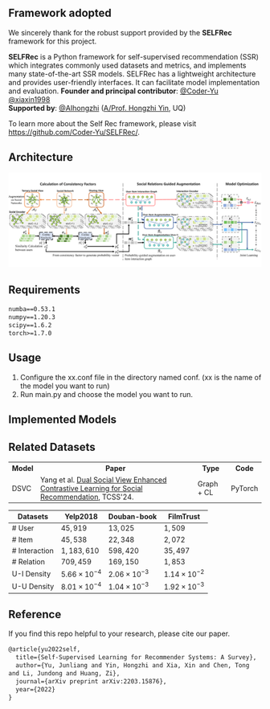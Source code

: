 ## Framework adopted

We sincerely thank for the robust support provided by the **SELFRec** framework for this project. 

**SELFRec** is a Python framework for self-supervised recommendation (SSR) which integrates commonly used datasets and metrics, and implements many state-of-the-art SSR models. SELFRec has a lightweight architecture and provides user-friendly interfaces. It can facilitate model implementation and evaluation.
**Founder and principal contributor**: [@Coder-Yu ](https://github.com/Coder-Yu) [@xiaxin1998](https://github.com/xiaxin1998) <br>
**Supported by**: [@AIhongzhi](https://github.com/AIhongzhi) (<a href="https://sites.google.com/view/hongzhi-yin/home">A/Prof. Hongzhi Yin</a>, UQ)

To learn more about the Self Rec framework, please visit https://github.com/Coder-Yu/SELFRec/.

## Architecture

<img src="./DSVC.png" alt="DSVC" style="zoom:100%;" />

## Requirements

```
numba==0.53.1
numpy==1.20.3
scipy==1.6.2
torch>=1.7.0
```

## Usage


<ol>
<li>Configure the xx.conf file in the directory named conf. (xx is the name of the model you want to run)</li>
<li>Run main.py and choose the model you want to run.</li>
</ol>

## Implemented Models

<table class="table table-hover table-bordered">
  <tr>
		<th>Model</th> 		<th>Paper</th>      <th>Type</th>   <th>Code</th>
   </tr>
   <tr>
    <td scope="row">DSVC</td>
        <td>Yang et al. <a href="https://cseweb.ucsd.edu/~jmcauley/pdfs/icdm18.pdf" target="_blank">Dual Social View Enhanced Contrastive Learning for Social Recommendation</a>, TCSS'24.
         </td> <td>Graph + CL</d> <td>PyTorch</d> 
      </tr>
   <tr>

## Related Datasets

| Datasets      | Yelp2018            | Douban-book         | FilmTrust           |
| ------------- | ------------------- | ------------------- | ------------------- |
| # User        | $45,919$            | $13,025$            | $1,509$             |
| # Item        | $45,538$            | $22,348$            | $2,072$             |
| # Interaction | $1,183,610$         | $598,420$           | $35,497$            |
| # Relation    | $709,459$           | $169,150$           | $1,853$             |
| U-I Density   | $5.66\times10^{-4}$ | $2.06\times10^{-3}$ | $1.14\times10^{-2}$ |
| U-U Density   | $8.01\times10^{-4}$ | $1.04\times10^{-3}$ | $1.92\times10^{-3}$ |

## Reference

If you find this repo helpful to your research, please cite our paper.
```
@article{yu2022self,
  title={Self-Supervised Learning for Recommender Systems: A Survey},
  author={Yu, Junliang and Yin, Hongzhi and Xia, Xin and Chen, Tong and Li, Jundong and Huang, Zi},
  journal={arXiv preprint arXiv:2203.15876},
  year={2022}
}
```
